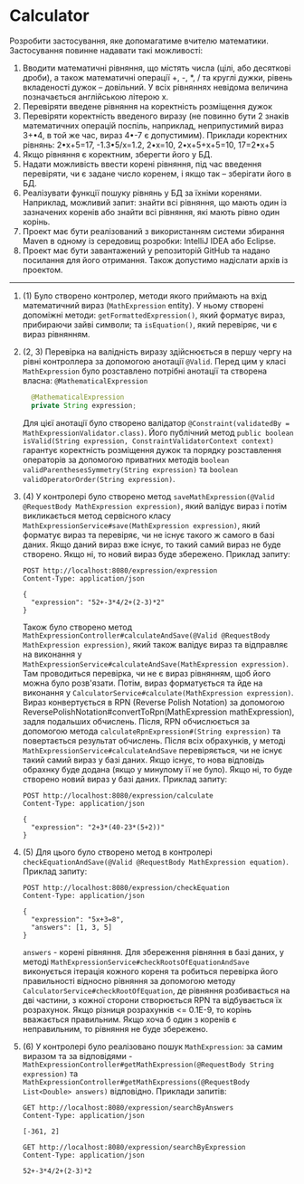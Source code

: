 # Calculator
Розробити застосування, яке допомагатиме вчителю математики.
Застосування повинне надавати такі можливості:
1. Вводити математичні рівняння, що містять числа (цілі, або десяткові дроби), а 
також математичні операції +, -, *, / та круглі дужки, рівень вкладеності дужок –
довільний. У всіх рівняннях невідома величина позначається англійською літерою
x.
2. Перевіряти введене рівняння на коректність розміщення дужок
3. Перевіряти коректність введеного виразу (не повинно бути 2 знаків 
математичних операцій поспіль, наприклад, неприпустимий вираз 3+•4, в той 
же час, вираз 4•-7 є допустимим).
Приклади коректних рівнянь: 
2•x+5=17, -1.3•5/x=1.2, 2•x=10, 2•x+5+х+5=10, 17=2•x+5
4. Якщо рівняння є коректним, зберегти його у БД.
5. Надати можливість ввести корені рівняння, під час введення перевіряти, чи є 
задане число коренем, і якщо так – зберігати його в БД.
6. Реалізувати функції пошуку рівнянь у БД за їхніми коренями. Наприклад, 
можливий запит: знайти всі рівняння, що мають один із зазначених коренів або 
знайти всі рівняння, які мають рівно один корінь.
7. Проект має бути реалізований з використанням системи збирання Maven в 
одному із середовищ розробки: IntelliJ IDEA або Eclipse.
8. Проект має бути завантажений у репозиторій GitHub та надано посилання для 
його отримання. Також допустимо надіслати архів із проектом.
---
1. (1) Було створено контролер, методи якого приймають на вхід математичний вираз (`MathExpression` entity).
   У ньому створені допоміжні методи: `getFormattedExpression()`, який форматує вираз, прибираючи зайві символи;
   та `isEquation()`, який перевіряє, чи є вираз рівнянням.

2. (2, 3) Перевірка на валідність виразу здійснюється в першу чергу на рівні контроллера за допомогою анотації `@Valid`.
   Перед цим у класі `MathExpression` було розставлено потрібні анотації та створена власна: `@MathematicalExpression`
   ```java
     @MathematicalExpression
     private String expression;
   ```
   Для цієї анотації було створено валідатор `@Constraint(validatedBy = MathExpressionValidator.class)`.
   Його публічний метод `public boolean isValid(String expression, ConstraintValidatorContext context)`
   гарантує коректність розміщення дужок та порядку розставлення операторів за допомогою приватних методів
   `boolean validParenthesesSymmetry(String expression)` та `boolean validOperatorOrder(String expression)`.
   
3. (4) У контролері було створено метод `saveMathExpression(@Valid @RequestBody MathExpression expression)`, який валідує
   вираз і потім викликається метод сервісного класу `MathExpressionService#save(MathExpression expression)`,
   який форматує вираз та перевіряє, чи не існує такого ж самого в базі даних. Якщо даний вираз вже існує, то такий самий
   вираз не буде створено. Якщо ні, то новий вираз буде збережено.
   Приклад запиту:
   ```
   POST http://localhost:8080/expression/expression
   Content-Type: application/json

   {
     "expression": "52+-3*4/2+(2-3)*2"
   }
   ```
   
   Також було створено метод `MathExpressionController#calculateAndSave(@Valid @RequestBody MathExpression expression)`,
   який також валідує вираз та відправляє на виконання у `MathExpressionService#calculateAndSave(MathExpression expression)`.
   Там проводиться перевірка, чи не є вираз рівнянням, щоб його можна було розв'язати. Потім, вираз форматується та йде
   на виконання у `CalculatorService#calculate(MathExpression expression)`. Вираз конвертується в RPN (Reverse Polish Notation)
   за допомогою ReversePolishNotation#convertToRpn(MathExpression mathExpression), задля подальших обчислень.
   Після, RPN обчислюється за допомогою метода `calculateRpnExpression#(String expression)` та повертається результат обчислень.
   Після всіх обрахунків, у методі `MathExpressionService#calculateAndSave` перевіряється, чи не існує такий самий вираз у базі даних.
   Якщо існує, то нова відповідь обрахнку буде додана (якщо у минулому її не було). Якщо ні, то буде створено новий вираз у базі даних.
   Приклад запиту:
   ```
   POST http://localhost:8080/expression/calculate
   Content-Type: application/json

   {
     "expression": "2+3*(40-23*(5+2))"
   }
   ```
   
4. (5) Для цього було створено метод в контролері `checkEquationAndSave(@Valid @RequestBody MathExpression equation)`. Приклад запиту:
   ```
   POST http://localhost:8080/expression/checkEquation
   Content-Type: application/json

   {
     "expression": "5x+3=8",
     "answers": [1, 3, 5]
   }
   ```
   `answers` - корені рівняння. Для збереження рівняння в базі даних, у методі `MathExpressionService#checkRootsOfEquationAndSave`
   виконується ітерація кожного кореня та робиться перевірка його правильності відносно рівняння за допомогою методу
   `CalculatorService#checkRootOfEquation`, де рівняння розбивається на дві частини, з кожної сторони створюється RPN та
   відбувається їх розрахунок. Якщо різниця розрахунків <= 0.1E-9, то корінь вважається правильним. Якщо хоча б один з коренів є
   неправильним, то рівняння не буде збережено.
5. (6) У контролері було реалізовано пошук `MathExpression`: за самим виразом та за відповідями - 
   `MathExpressionController#getMathExpression(@RequestBody String expression)` та
   `MathExpressionController#getMathExpressions(@RequestBody List<Double> answers)` відповідно.
   Приклади запитів:
   ```
   GET http://localhost:8080/expression/searchByAnswers
   Content-Type: application/json

   [-361, 2]
   ```
   ```
   GET http://localhost:8080/expression/searchByExpression
   Content-Type: application/json

   52+-3*4/2+(2-3)*2
   ```

